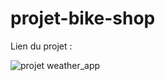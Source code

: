 # projet-bike-shop

Lien du projet : 

![projet weather_app](https://res.cloudinary.com/dqxk8fn6r/image/upload/v1652443207/Portfolio/WeatherApp_zpglpo.png)
